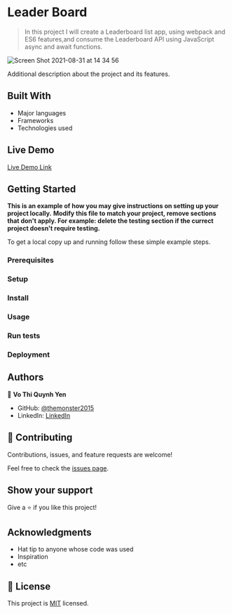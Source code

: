 # Leader Board

> In this project I will create a Leaderboard list app, using webpack and ES6 features,and consume the Leaderboard API using JavaScript async and await functions.

![Screen Shot 2021-08-31 at 14 34 56](https://user-images.githubusercontent.com/10905837/131735317-405a89d0-2b5e-418b-b1cd-28d9435f2f49.png)


Additional description about the project and its features.

## Built With

- Major languages
- Frameworks
- Technologies used

## Live Demo

[Live Demo Link](https://themonster2015.github.io/leader-board/dist/index.html)


## Getting Started

**This is an example of how you may give instructions on setting up your project locally.**
**Modify this file to match your project, remove sections that don't apply. For example: delete the testing section if the currect project doesn't require testing.**


To get a local copy up and running follow these simple example steps.

### Prerequisites

### Setup

### Install

### Usage

### Run tests

### Deployment



## Authors

👤 **Vo Thi Quynh Yen**

- GitHub: [@themonster2015](https://github.com/themonster2015)
- LinkedIn: [LinkedIn](https://www.linkedin.com/in/jen-vo-89bbb74b/)

## 🤝 Contributing

Contributions, issues, and feature requests are welcome!

Feel free to check the [issues page](../../issues/).

## Show your support

Give a ⭐️ if you like this project!

## Acknowledgments

- Hat tip to anyone whose code was used
- Inspiration
- etc

## 📝 License

This project is [MIT](./MIT.md) licensed.
